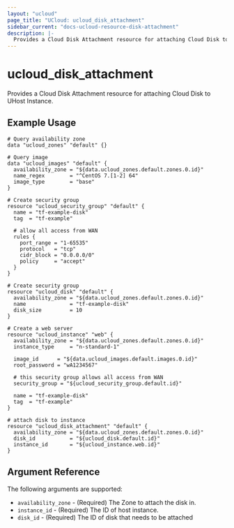 ```yaml
---
layout: "ucloud"
page_title: "UCloud: ucloud_disk_attachment"
sidebar_current: "docs-ucloud-resource-disk-attachment"
description: |-
  Provides a Cloud Disk Attachment resource for attaching Cloud Disk to UHost Instance.
---
```


# ucloud_disk_attachment

Provides a Cloud Disk Attachment resource for attaching Cloud Disk to UHost Instance.

## Example Usage

```hcl
# Query availability zone
data "ucloud_zones" "default" {}

# Query image
data "ucloud_images" "default" {
  availability_zone = "${data.ucloud_zones.default.zones.0.id}"
  name_regex        = "^CentOS 7.[1-2] 64"
  image_type        = "base"
}

# Create security group
resource "ucloud_security_group" "default" {
  name = "tf-example-disk"
  tag  = "tf-example"

  # allow all access from WAN
  rules {
    port_range = "1-65535"
    protocol   = "tcp"
    cidr_block = "0.0.0.0/0"
    policy     = "accept"
  }
}

# Create security group
resource "ucloud_disk" "default" {
  availability_zone = "${data.ucloud_zones.default.zones.0.id}"
  name              = "tf-example-disk"
  disk_size         = 10
}

# Create a web server
resource "ucloud_instance" "web" {
  availability_zone = "${data.ucloud_zones.default.zones.0.id}"
  instance_type     = "n-standard-1"

  image_id      = "${data.ucloud_images.default.images.0.id}"
  root_password = "wA1234567"

  # this security group allows all access from WAN
  security_group = "${ucloud_security_group.default.id}"

  name = "tf-example-disk"
  tag  = "tf-example"
}

# attach disk to instance
resource "ucloud_disk_attachment" "default" {
  availability_zone = "${data.ucloud_zones.default.zones.0.id}"
  disk_id           = "${ucloud_disk.default.id}"
  instance_id       = "${ucloud_instance.web.id}"
}
```

## Argument Reference

The following arguments are supported:

* `availability_zone` - (Required) The Zone to attach the disk in.
* `instance_id` - (Required) The ID of host instance.
* `disk_id` - (Required) The ID of disk that needs to be attached
